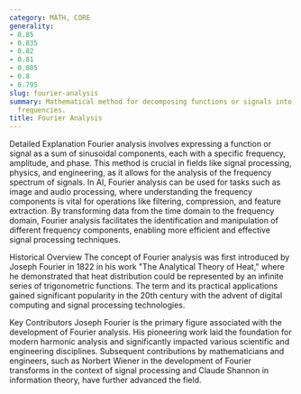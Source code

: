 ```yaml
---
category: MATH, CORE
generality:
- 0.85
- 0.835
- 0.82
- 0.81
- 0.805
- 0.8
- 0.795
slug: fourier-analysis
summary: Mathematical method for decomposing functions or signals into their constituent
  frequencies.
title: Fourier Analysis
---
```


Detailed Explanation
Fourier analysis involves expressing a function or signal as a sum of sinusoidal components, each with a specific frequency, amplitude, and phase. This method is crucial in fields like signal processing, physics, and engineering, as it allows for the analysis of the frequency spectrum of signals. In AI, Fourier analysis can be used for tasks such as image and audio processing, where understanding the frequency components is vital for operations like filtering, compression, and feature extraction. By transforming data from the time domain to the frequency domain, Fourier analysis facilitates the identification and manipulation of different frequency components, enabling more efficient and effective signal processing techniques.

Historical Overview
The concept of Fourier analysis was first introduced by Joseph Fourier in 1822 in his work "The Analytical Theory of Heat," where he demonstrated that heat distribution could be represented by an infinite series of trigonometric functions. The term and its practical applications gained significant popularity in the 20th century with the advent of digital computing and signal processing technologies.

Key Contributors
Joseph Fourier is the primary figure associated with the development of Fourier analysis. His pioneering work laid the foundation for modern harmonic analysis and significantly impacted various scientific and engineering disciplines. Subsequent contributions by mathematicians and engineers, such as Norbert Wiener in the development of Fourier transforms in the context of signal processing and Claude Shannon in information theory, have further advanced the field.